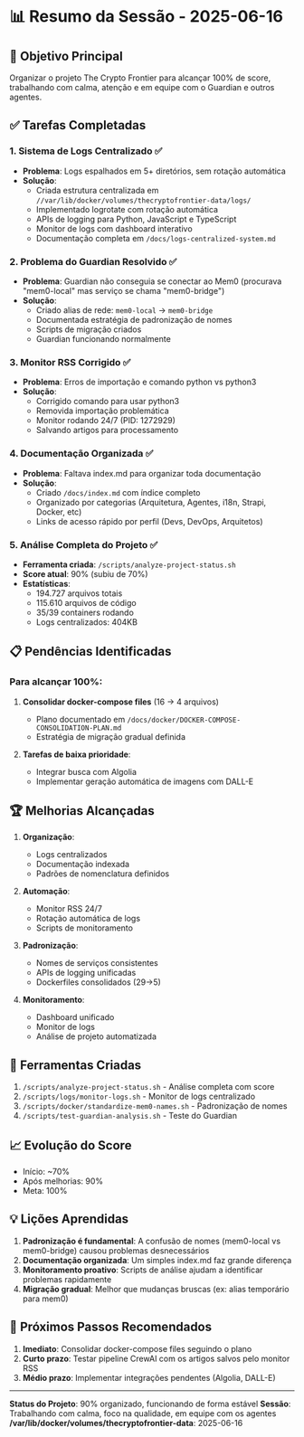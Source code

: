 # 📊 Resumo da Sessão - 2025-06-16

## 🎯 Objetivo Principal
Organizar o projeto The Crypto Frontier para alcançar 100% de score, trabalhando com calma, atenção e em equipe com o Guardian e outros agentes.

## ✅ Tarefas Completadas

### 1. Sistema de Logs Centralizado ✅
- **Problema**: Logs espalhados em 5+ diretórios, sem rotação automática
- **Solução**: 
  - Criada estrutura centralizada em `//var/lib/docker/volumes/thecryptofrontier-data/logs/`
  - Implementado logrotate com rotação automática
  - APIs de logging para Python, JavaScript e TypeScript
  - Monitor de logs com dashboard interativo
  - Documentação completa em `/docs/logs-centralized-system.md`

### 2. Problema do Guardian Resolvido ✅
- **Problema**: Guardian não conseguia se conectar ao Mem0 (procurava "mem0-local" mas serviço se chama "mem0-bridge")
- **Solução**:
  - Criado alias de rede: `mem0-local` → `mem0-bridge`
  - Documentada estratégia de padronização de nomes
  - Scripts de migração criados
  - Guardian funcionando normalmente

### 3. Monitor RSS Corrigido ✅
- **Problema**: Erros de importação e comando python vs python3
- **Solução**:
  - Corrigido comando para usar python3
  - Removida importação problemática
  - Monitor rodando 24/7 (PID: 1272929)
  - Salvando artigos para processamento

### 4. Documentação Organizada ✅
- **Problema**: Faltava index.md para organizar toda documentação
- **Solução**:
  - Criado `/docs/index.md` com índice completo
  - Organizado por categorias (Arquitetura, Agentes, i18n, Strapi, Docker, etc)
  - Links de acesso rápido por perfil (Devs, DevOps, Arquitetos)

### 5. Análise Completa do Projeto ✅
- **Ferramenta criada**: `/scripts/analyze-project-status.sh`
- **Score atual**: 90% (subiu de 70%)
- **Estatísticas**:
  - 194.727 arquivos totais
  - 115.610 arquivos de código
  - 35/39 containers rodando
  - Logs centralizados: 404KB

## 📋 Pendências Identificadas

### Para alcançar 100%:
1. **Consolidar docker-compose files** (16 → 4 arquivos)
   - Plano documentado em `/docs/docker/DOCKER-COMPOSE-CONSOLIDATION-PLAN.md`
   - Estratégia de migração gradual definida

2. **Tarefas de baixa prioridade**:
   - Integrar busca com Algolia
   - Implementar geração automática de imagens com DALL-E

## 🏆 Melhorias Alcançadas

1. **Organização**: 
   - Logs centralizados
   - Documentação indexada
   - Padrões de nomenclatura definidos

2. **Automação**:
   - Monitor RSS 24/7
   - Rotação automática de logs
   - Scripts de monitoramento

3. **Padronização**:
   - Nomes de serviços consistentes
   - APIs de logging unificadas
   - Dockerfiles consolidados (29→5)

4. **Monitoramento**:
   - Dashboard unificado
   - Monitor de logs
   - Análise de projeto automatizada

## 🔧 Ferramentas Criadas

1. `/scripts/analyze-project-status.sh` - Análise completa com score
2. `/scripts/logs/monitor-logs.sh` - Monitor de logs centralizado
3. `/scripts/docker/standardize-mem0-names.sh` - Padronização de nomes
4. `/scripts/test-guardian-analysis.sh` - Teste do Guardian

## 📈 Evolução do Score

- Início: ~70%
- Após melhorias: 90%
- Meta: 100%

## 💡 Lições Aprendidas

1. **Padronização é fundamental**: A confusão de nomes (mem0-local vs mem0-bridge) causou problemas desnecessários
2. **Documentação organizada**: Um simples index.md faz grande diferença
3. **Monitoramento proativo**: Scripts de análise ajudam a identificar problemas rapidamente
4. **Migração gradual**: Melhor que mudanças bruscas (ex: alias temporário para mem0)

## 🚀 Próximos Passos Recomendados

1. **Imediato**: Consolidar docker-compose files seguindo o plano
2. **Curto prazo**: Testar pipeline CrewAI com os artigos salvos pelo monitor RSS
3. **Médio prazo**: Implementar integrações pendentes (Algolia, DALL-E)

---

**Status do Projeto**: 90% organizado, funcionando de forma estável
**Sessão**: Trabalhando com calma, foco na qualidade, em equipe com os agentes
**/var/lib/docker/volumes/thecryptofrontier-data**: 2025-06-16